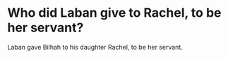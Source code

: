 # Who did Laban give to Rachel, to be her servant?

Laban gave Bilhah to his daughter Rachel, to be her servant.
